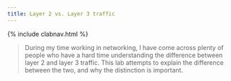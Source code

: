 ```yaml
---
title: Layer 2 vs. Layer 3 traffic
---
```

{% include clabnav.html %}
> During my time working in networking, I have come across plenty of people who have a hard time understanding the difference between layer 2 and layer 3 traffic. This lab attempts to explain the difference between the two, and why the distinction is important. 
